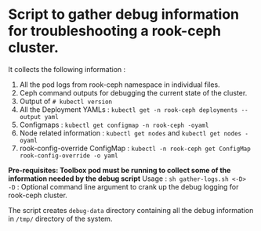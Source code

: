 # Script to gather debug information for troubleshooting a rook-ceph cluster.

It collects the following information : 
1. All the pod logs from rook-ceph namespace in individual files.
2. Ceph command outputs for debugging the current state of the cluster.
3. Output of `# kubectl version`
4. All the Deployment YAMLs : `kubectl get -n rook-ceph deployments --output yaml`
5. Configmaps : `kubectl get configmap -n rook-ceph -oyaml`
6. Node related information : `kubectl get nodes` and `kubectl get nodes -oyaml`
7. rook-config-override ConfigMap : `kubectl -n rook-ceph get ConfigMap rook-config-override -o yaml`

**Pre-requisites: Toolbox pod must be running to collect some of the information needed by the debug script**
Usage : `sh gather-logs.sh <-D>`  
`-D` : Optional command line argument to crank up the debug logging for rook-ceph cluster.

The script creates `debug-data` directory containing all the debug information in `/tmp/` directory of the system.
